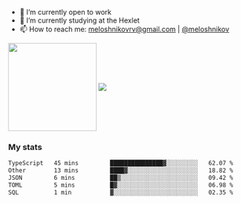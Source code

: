 <!-- ## Hi there, I'm Roman Meloshnikov 👋 -->

<!-- !
[image](https://www.codewars.com/users/meloshnikov/badges/small?theme=light)<br> -->

<!--
Here are some ideas to get you started:

- 🧰 I’m currently open to work
- 👯 I’m looking to collaborate on ...
- 🤔 I’m looking for help with ...
- 💬 Ask me about ...
- 📫 How to reach me: meloshnikov
- 😄 Pronouns: ...
- ⚡ Fun fact: ...
-->

- 🧰 I’m currently open to work
- 🌱 I’m currently studying at the Hexlet
- 📫 How to reach me: meloshnikovrv@gmail.com | [@meloshnikov](https://telegram.me/meloshnikov)

<span>
<a>
<img align="center" height="180em" src="https://github-readme-stats.vercel.app/api?username=meloshnikov&show_icons=true&hide_border=true&&count_private=true&include_all_commits=true" />
</a>
<a>
<img align="center" src="https://github-readme-stats.vercel.app/api/top-langs/?username=meloshnikov&layout=compact&hide_border=true" />
</a>
</span>


### My stats
<!--START_SECTION:waka-->

```txt
TypeScript   45 mins         ███████████████▓░░░░░░░░░   62.07 %
Other        13 mins         ████▓░░░░░░░░░░░░░░░░░░░░   18.82 %
JSON         6 mins          ██▒░░░░░░░░░░░░░░░░░░░░░░   09.42 %
TOML         5 mins          █▓░░░░░░░░░░░░░░░░░░░░░░░   06.98 %
SQL          1 min           ▓░░░░░░░░░░░░░░░░░░░░░░░░   02.35 %
```

<!--END_SECTION:waka-->

